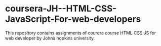# coursera-JH--HTML-CSS-JavaScript-For-web-developers
This repository contains assignments of courera course HTML CSS JS for web developer by Johns hopkins university.
